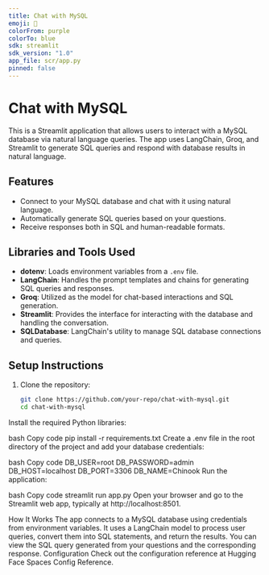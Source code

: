 ```yaml
---
title: Chat with MySQL
emoji: 💬
colorFrom: purple
colorTo: blue
sdk: streamlit
sdk_version: "1.0"
app_file: scr/app.py
pinned: false
---
```


# Chat with MySQL

This is a Streamlit application that allows users to interact with a MySQL database via natural language queries. The app uses LangChain, Groq, and Streamlit to generate SQL queries and respond with database results in natural language.

## Features
- Connect to your MySQL database and chat with it using natural language.
- Automatically generate SQL queries based on your questions.
- Receive responses both in SQL and human-readable formats.

## Libraries and Tools Used
- **dotenv**: Loads environment variables from a `.env` file.
- **LangChain**: Handles the prompt templates and chains for generating SQL queries and responses.
- **Groq**: Utilized as the model for chat-based interactions and SQL generation.
- **Streamlit**: Provides the interface for interacting with the database and handling the conversation.
- **SQLDatabase**: LangChain's utility to manage SQL database connections and queries.
  
## Setup Instructions

1. Clone the repository:
   ```bash
   git clone https://github.com/your-repo/chat-with-mysql.git
   cd chat-with-mysql
Install the required Python libraries:

bash
Copy code
pip install -r requirements.txt
Create a .env file in the root directory of the project and add your database credentials:

bash
Copy code
DB_USER=root
DB_PASSWORD=admin
DB_HOST=localhost
DB_PORT=3306
DB_NAME=Chinook
Run the application:

bash
Copy code
streamlit run app.py
Open your browser and go to the Streamlit web app, typically at http://localhost:8501.

How It Works
The app connects to a MySQL database using credentials from environment variables.
It uses a LangChain model to process user queries, convert them into SQL statements, and return the results.
You can view the SQL query generated from your questions and the corresponding response.
Configuration
Check out the configuration reference at Hugging Face Spaces Config Reference.

